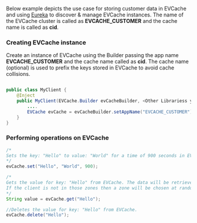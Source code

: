 Below example depicts the use case for storing customer data in EVCache and using [Eureka](https://github.com/Netflix/eureka) to discover & manage EVCache instances. The name of the EVCache cluster is called as **EVCACHE_CUSTOMER** and the cache name is called as **cid**. 

### Creating EVCache instance
Create an instance of EVCache using the Builder passing the app name **EVCACHE_CUSTOMER** and the cache name called as **cid**. The cache name (optional) is used to prefix the keys stored in EVCache to avoid cache collisions. 
```java

public class MyClient {
    @Inject
    public MyClient(EVCache.Builder evCacheBuilder, <Other Librariess your client needs>) {
        ....
        EVCache evCache = evCacheBuilder.setAppName("EVCACHE_CUSTOMER").setCachePrefix("cid").build();
    }
}

```

### Performing operations on EVCache
```java
/*
Sets the key: "Hello" to value: "World" for a time of 900 seconds in EVCache. This data will be written to both zones A and B.
*/
evCache.set("Hello", "World", 900);

/*
Gets the value for key: "Hello" from EVCache. The data will be retrieved from the zone local to the client. 
If the client is not in those zones then a zone will be chosen at random.
*/
String value = evCache.get("Hello");

//Deletes the value for key: "Hello" from EVCache.
evCache.delete("Hello");
```